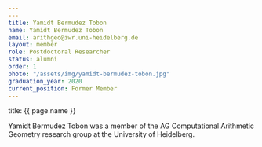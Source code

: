 ```yaml
---
---
title: Yamidt Bermudez Tobon
name: Yamidt Bermudez Tobon
email: arithgeo@iwr.uni-heidelberg.de
layout: member
role: Postdoctoral Researcher
status: alumni
order: 1
photo: "/assets/img/yamidt-bermudez-tobon.jpg"
graduation_year: 2020
current_position: Former Member
---
```



title: {{ page.name }}

Yamidt Bermudez Tobon was a member of the AG Computational Arithmetic Geometry research group at the University of Heidelberg.